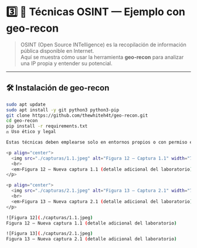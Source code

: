 # 3️⃣ 🧩 Técnicas OSINT — Ejemplo con geo-recon

> OSINT (Open Source INTelligence) es la recopilación de información pública disponible en Internet.  
> Aquí se muestra cómo usar la herramienta **geo-recon** para analizar una IP propia y entender su potencial.

---

## 🛠️ Instalación de geo-recon

```bash
sudo apt update
sudo apt install -y git python3 python3-pip
git clone https://github.com/thewhiteh4t/geo-recon.git
cd geo-recon
pip install -r requirements.txt
⚖️ Uso ético y legal

Estas técnicas deben emplearse solo en entornos propios o con permiso explícito; su finalidad es educativa.

<p align="center">
  <img src="./capturas/1.1.jpeg" alt="Figura 12 — Captura 1.1" width="780"/>
  <br>
  <em>Figura 12 — Nueva captura 1.1 (detalle adicional del laboratorio)</em>
</p>

<p align="center">
  <img src="./capturas/2.1.jpeg" alt="Figura 13 — Captura 2.1" width="780"/>
  <br>
  <em>Figura 13 — Nueva captura 2.1 (detalle adicional del laboratorio)</em>
</p>

![Figura 12](./capturas/1.1.jpeg)
Figura 12 — Nueva captura 1.1 (detalle adicional del laboratorio)

![Figura 13](./capturas/2.1.jpeg)
Figura 13 — Nueva captura 2.1 (detalle adicional del laboratorio)
